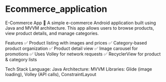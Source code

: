# Ecommerce_application

E-Commerce App 🛒
A simple e-commerce Android application built using Java and MVVM architecture. This app allows users to browse products, view product details, and manage categories.

Features
✅ Product listing with images and prices
✅ Category-based product organization
✅ Product detail view
✅ Image carousel for promotions
✅ Uses Volley for network requests
✅ RecyclerView for product & category lists

Tech Stack
Language: Java
Architecture: MVVM
Libraries: Glide (image loading), Volley (API calls), ConstraintLayout
